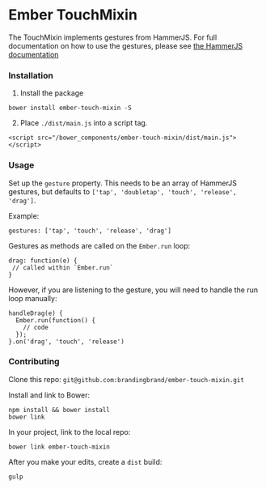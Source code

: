 # Ember TouchMixin

The TouchMixin implements gestures from HammerJS.
For full documentation on how to use the gestures, please see
[the HammerJS documentation](https://github.com/EightMedia/hammer.js/wiki/Getting-Started)

### Installation
1) Install the package
```
bower install ember-touch-mixin -S
```

2) Place `./dist/main.js` into a script tag.
```
<script src="/bower_components/ember-touch-mixin/dist/main.js"></script>
```

### Usage
Set up the `gesture` property. This needs to be an array of HammerJS gestures, but defaults to `['tap', 'doubletap', 'touch', 'release', 'drag']`.

Example:
```
gestures: ['tap', 'touch', 'release', 'drag']
```

Gestures as methods are called on the `Ember.run` loop:
```
drag: function(e) {
 // called within `Ember.run`
}
```

However, if you are listening to the gesture, you will need to handle the run loop manually:
```
handleDrag(e) {
  Ember.run(function() {
    // code
  });
}.on('drag', 'touch', 'release')
```

### Contributing
Clone this repo: `git@github.com:brandingbrand/ember-touch-mixin.git`

Install and link to Bower:
```
npm install && bower install
bower link
```

In your project, link to the local repo:
```
bower link ember-touch-mixin
```

After you make your edits, create a `dist` build:
```
gulp
```
